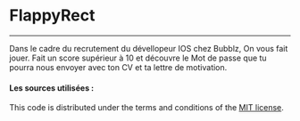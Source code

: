 # FlappyRect
---

Dans le cadre du recrutement du dévellopeur IOS chez Bubblz, On vous fait jouer.
Fait un score supérieur à 10 et découvre le Mot de passe que tu pourra nous envoyer avec ton CV et ta lettre de motivation.


#### Les sources utilisées :
This code is distributed under the terms and conditions of the [MIT license](LICENSE).
